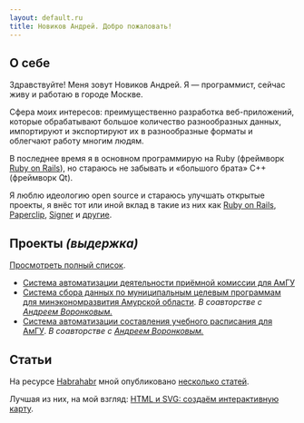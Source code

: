 ```yaml
---
layout: default.ru
title: Новиков Андрей. Добро пожаловать!
---
```


О себе
------

Здравствуйте! Меня зовут Новиков Андрей. Я — программист, сейчас живу и работаю в городе
Москве.

Сфера моих интересов: преимущественно разработка веб-приложений, которые
обрабатывают большое количество разнообразных данных, импортируют и
экспортируют их в разнообразные форматы и облегчают работу многим людям.

В последнее время я в основном программирую на Ruby (фреймворк [Ruby on Rails]),
но стараюсь не забывать и «большого брата» C++ (фреймворк Qt).

Я люблю идеологию open source и стараюсь улучшать открытые проекты, я внёс тот или иной вклад в такие из них как [Ruby on Rails], [Paperclip], [Signer] и [другие](https://github.com/Envek).

Проекты *(выдержка)*
--------------------

[Просмотреть полный список](./projects/).

  * [Система автоматизации деятельности приёмной комиссии для АмГУ](http://priem.amursu.ru/)
  * [Система сбора данных по муниципальным целевым программам для минэкономразвития Амурской области](http://mcp.amurobl.ru/). *В соавторстве с [Андреем Воронковым.](https://github.com/Antiarchitect)*
  * [Система автоматизации составления учебного расписания для АмГУ](http://taurus.amursu.ru/). *В соавторстве с [Андреем Воронковым.](https://github.com/Antiarchitect)*

Статьи
------

На ресурсе [Habrahabr] мной опубликовано [несколько
статей](http://habrahabr.ru/users/envek/topics/).

Лучшая из них, на мой взгляд: [HTML и SVG: создаём интерактивную
карту](http://habrahabr.ru/post/127994/).


[Ruby on Rails]: https://github.com/rails/rails
[Signer]: https://github.com/ebeigarts/signer
[Paperclip]: https://github.com/thoughtbot/paperclip
[Habrahabr]: http://habrahabr.ru/

